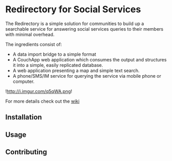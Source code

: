 Redirectory for Social Services
===============================

The Redirectory is a simple solution for communities to build up a searchable service
for answering social services queries to their members with minimal overhead.

The ingredients consist of:
- A data import bridge to a simple format
- A CouchApp web application which consumes the output and structures it into a simple, easily replicated
database.
- A web application presenting a map and simple text search.
- A phone/SMS/IM service for querying the service via mobile phone or computer.

!http://i.imgur.com/q5qWA.png!

For more details check out the [wiki](https://github.com/tilgovi/redirectory/wiki)

Installation
------------

Usage
-----

Contributing
------------

